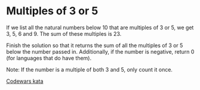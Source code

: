 # Multiples of 3 or 5

If we list all the natural numbers below 10 that are multiples of 3 or 5, we get 3, 5, 6 and 9. The sum of these
multiples is 23.

Finish the solution so that it returns the sum of all the multiples of 3 or 5 below the number passed in. Additionally,
if the number is negative, return 0 (for languages that do have them).

Note: If the number is a multiple of both 3 and 5, only count it once.

[Codewars kata](https://www.codewars.com/kata/514b92a657cdc65150000006)